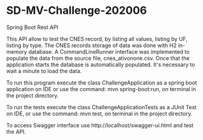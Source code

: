 # SD-MV-Challenge-202006
Spring Boot Rest API

This API allow to test the CNES record, by listing all values, listing by UF, listing by type. The CNES records storage of data was done with H2 in-memory database. A CommandLineRunner interface was implemented to populate the data from the source file, cnes_ativonone.csv. Once that the application starts the database is automatically populated. It's necessary to wait a minute to load the data.

To run this program execute the class ChallengeApplication as a  spring boot application on IDE or use the command: mvn spring-boot:run, on terminal in the project directory.

To run the tests  execute the class ChallengeApplicationTests as a JUnit Test on IDE, or use the command: mvn test, on terminal in the project directory.

To access Swagger interface use http://localhost/swagger-ui.html and test the API.
